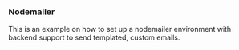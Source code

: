 ### Nodemailer

This is an example on how to set up a nodemailer environment with backend support to send templated, custom emails.
